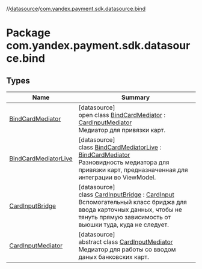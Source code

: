 //[datasource](../../index.md)/[com.yandex.payment.sdk.datasource.bind](index.md)

# Package com.yandex.payment.sdk.datasource.bind

## Types

| Name | Summary |
|---|---|
| [BindCardMediator](-bind-card-mediator/index.md) | [datasource]<br>open class [BindCardMediator](-bind-card-mediator/index.md) : [CardInputMediator](-card-input-mediator/index.md)<br>Медиатор для привязки карт. |
| [BindCardMediatorLive](-bind-card-mediator-live/index.md) | [datasource]<br>class [BindCardMediatorLive](-bind-card-mediator-live/index.md) : [BindCardMediator](-bind-card-mediator/index.md)<br>Разновидность медиатора для привязки карт, предназначенная для интеграции во ViewModel. |
| [CardInputBridge](-card-input-bridge/index.md) | [datasource]<br>class [CardInputBridge](-card-input-bridge/index.md) : [CardInput](../../../ui/ui/com.yandex.payment.sdk.ui/-card-input/index.md)<br>Вспомогательный класс бриджа для ввода карточных данных, чтобы не тянуть прямую зависимость от вьюшки туда, куда не следует. |
| [CardInputMediator](-card-input-mediator/index.md) | [datasource]<br>abstract class [CardInputMediator](-card-input-mediator/index.md)<br>Медиатор для работы со вводом даных банковских карт. |
